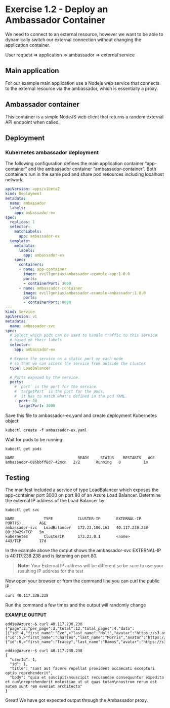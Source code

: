 # Exercise 1.2 - Deploy an Ambassador Container

We need to connect to an external resource, however we want to be able to
dynamically switch our external connection without changing the application
container.

User request => application => ambassador => external service

## Main application
For our example main application use a Nodejs web service that connects to the external resource via the ambassador, which is essentially a proxy. 
## Ambassador container 
This container is a simple NodeJS web client that returns a random external API endpoint when called.
## Deployment
### Kubernetes ambassador deployment
The following configuration defines the main application container “app-container” and the ambassador container “ambassador-container”. Both containers run in the same pod and share pod resources including localhost network. 

```yaml
apiVersion: apps/v1beta2
kind: Deployment
metadata:
  name: ambassador
  labels:
    app: ambassador-ex
spec:
  replicas: 1
  selector:
    matchLabels:
      app: ambassador-ex
  template:
    metadata:
      labels:
        app: ambassador-ex
    spec:
      containers:
      - name: app-container
        image: evillgenius/ambassador-example-app:1.0.0
        ports:
        - containerPort: 3000
      - name: ambassador-container
        image: evillgenius/ambassador-example-ambassador:1.0.0          
        ports:
        - containerPort: 8080
---
kind: Service
apiVersion: v1
metadata:
  name: ambassador-svc
spec:
  # Select which pods can be used to handle traffic to this service
  # based on their labels
  selector:
    app: ambassador-ex

  # Expose the service on a static port on each node
  # so that we can access the service from outside the cluster
  type: LoadBalancer

  # Ports exposed by the service.
  ports:
    # `port` is the port for the service.
    # `targetPort` is the port for the pods,
    #  it has to match what's defined in the pod YAML.
    - port: 80
      targetPort: 3000
```


Save this file to ambassador-ex.yaml and create deployment Kubernetes object:

```console
kubectl create -f ambassador-ex.yaml
```

Wait for pods to be running:
```console
kubectl get pods

NAME                            READY     STATUS    RESTARTS   AGE
ambassador-686bbff8d7-42mcn   2/2       Running   0          1m
```
## Testing
The manifest included a service of type LoadBalancer which exposes the app-container port 3000 on port 80 of an Azure Load Balancer. Determine the external IP address of the Load Balancer by:

```console
kubectl get svc

NAME             TYPE           CLUSTER-IP       EXTERNAL-IP      PORT(S)        AGE
ambassador-svc   LoadBalancer   172.23.186.163   40.117.238.238   80:30429/TCP   5m
kubernetes       ClusterIP      172.23.0.1       <none>           443/TCP        17d
```
In the example above the output shows the ambassador-svc EXTERNAL-IP is 40.117.238.238 and is listening on port 80. 
>**Note:** Your External IP address will be different so be sure to use your resulting IP address for the test

Now open your browser or from the command line you can curl the public IP

```console
curl 40.117.238.238
```

Run the command a few times and the output will randomly change

**EXAMPLE OUTPUT**

```output
eddie@Azure:~$ curl 40.117.238.238
{"page":2,"per_page":3,"total":12,"total_pages":4,"data":[{"id":4,"first_name":"Eve",>"last_name":"Holt","avatar":"https://s3.amazonaws.com/uifaces/faces/twitter/marcoramires/128.jpg"},{"id":5,>"first_name":"Charles","last_name":"Morris","avatar":"https://s3.amazonaws.com/uifaces/faces/twitter/stephenmoon/128.jpg"},{"id":6,>"first_name":"Tracey","last_name":"Ramos","avatar":"https://s3.amazonaws.com/uifaces/faces/twitter/bigmancho/128.jpg"}]}
```
```output
eddie@Azure:~$ curl 40.117.238.238
{
  "userId": 1,
  "id": 1,
  "title": "sunt aut facere repellat provident occaecati excepturi optio reprehenderit",
  "body": "quia et suscipit\nsuscipit recusandae consequuntur expedita et cum\nreprehenderit molestiae ut ut quas totam\nnostrum rerum est autem sunt rem eveniet architecto"
}
```
Great! We have got expected output through the Ambassador proxy.